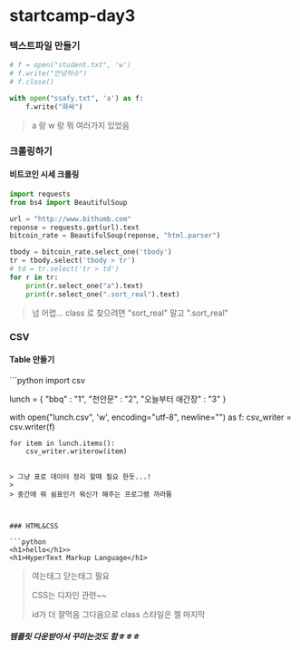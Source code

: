# startcamp-day3

### 텍스트파일 만들기

```python
# f = open("student.txt", 'w')
# f.write("안녕하슈")
# f.close()

with open("ssafy.txt", 'a') as f:
    f.write("화싸")
```

> a 랑 w 랑 뭐 여러가지 있었음






### 크롤링하기

#### 비트코인 시세 크롤링

```python
import requests
from bs4 import BeautifulSoup

url = "http://www.bithumb.com"
reponse = requests.get(url).text
bitcoin_rate = BeautifulSoup(reponse, "html.parser")

tbody = bitcoin_rate.select_one('tbody')
tr = tbody.select('tbody > tr')
# td = tr.select('tr > td')
for r in tr:
    print(r.select_one("a").text)
    print(r.select_one(".sort_real").text)
```

> 넘 어렵... class 로 찾으려면 "sort_real" 말고 ".sort_real" 



### CSV

#### Table 만들기

​```python
import csv

lunch = {
    "bbq" : "1",
    "천안문" : "2",
    "오늘부터 애간장"  : "3"
}

with open("lunch.csv", 'w', encoding="utf-8", newline="") as f:
    csv_writer = csv.writer(f)
    
    for item in lunch.items():
        csv_writer.writerow(item)
```

> 그냥 표로 데이터 정리 할때 필요 한둣...!
>
> 중간에 뭐 쉼표인가 뭐신가 해주는 프로그램 까라뜜



### HTML&CSS

```python
<h1>hello</h1>>
<h1>HyperText Markup Language</h1>
```

> 여는태그 닫는태그 필요
>
> CSS는 디자인 관련~~
>
> id가 더 잘먹음 그다음으로 class 스타일은 젤 마지막

##### 템플릿 다운받아서 꾸미는것도 함ㅎㅎㅎ

